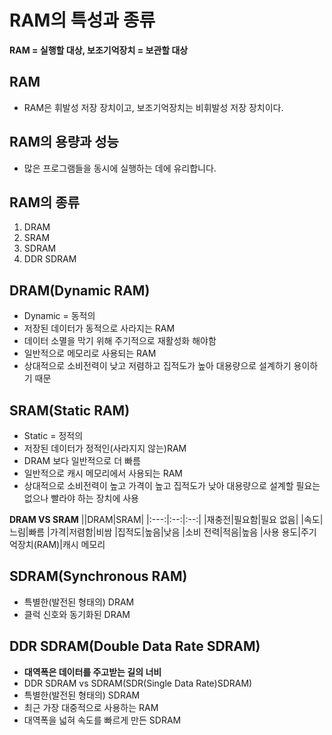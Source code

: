 # RAM의 특성과 종류
**RAM = 실행할 대상, 보조기억장치 = 보관할 대상**

## RAM
- RAM은 휘발성 저장 장치이고, 보조기억장치는 비휘발성 저장 장치이다.

## RAM의 용량과 성능
- 많은 프로그램들을 동시에 실행하는 데에 유리합니다.

## RAM의 종류
1. DRAM
2. SRAM
3. SDRAM
4. DDR SDRAM

## DRAM(Dynamic RAM)
- Dynamic = 동적의
- 저장된 데이터가 동적으로 사라지는 RAM
- 데이터 소멸을 막기 위해 주기적으로 재활성화 해야함
- 일반적으로 메모리로 사용되는 RAM
- 상대적으로 소비전력이 낮고 저렴하고 집적도가 높아 대용량으로 설계하기 용이하기 때문

## SRAM(Static RAM)
- Static = 정적의
- 저장된 데이터가 정적인(사라지지 않는)RAM
- DRAM 보다 일반적으로 더 빠름
- 일반적으로 캐시 메모리에서 사용되는 RAM
- 상대적으로 소비전력이 높고 가격이 높고 집적도가 낮아 대용량으로 설계할 필요는 없으나 빨라야 하는 장치에 사용

**DRAM VS SRAM**
||DRAM|SRAM|
|:---:|:--:|:--:|
|재충전|필요함|필요 없음|
|속도|느림|빠름
|가격|저렴함|비쌈
|집적도|높음|낮음
|소비 전력|적음|높음
|사용 용도|주기억장치(RAM)|캐시 메모리

## SDRAM(Synchronous RAM)
- 특별한(발전된 형태의) DRAM
- 클럭 신호와 동기화된 DRAM

## DDR SDRAM(Double Data Rate SDRAM)
- **대역폭은 데이터를 주고받는 길의 너비**
- DDR SDRAM vs SDRAM(SDR(Single Data Rate)SDRAM)
- 특별한(발전된 형태의) SDRAM
- 최근 가장 대중적으로 사용하는 RAM
- 대역폭을 넓혀 속도를 빠르게 만든 SDRAM
